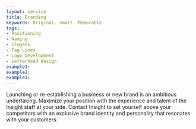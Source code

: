 ```yaml
---
layout: service
title: Branding
keywords: Original. Smart. Memorable.
tags:
- Positioning
- Naming
- Slogans
- Tag Lines
- Logo Development
- Letterhead design
example1:
example2:
example3:
---
```

Launching or re-establishing a business or new brand is an ambitious undertaking. Maximize your position with the experience and talent of the Insight staff at your side. Contact Insight to set yourself above your competitors with an exclusive brand identity and personality that resonates with your customers.
